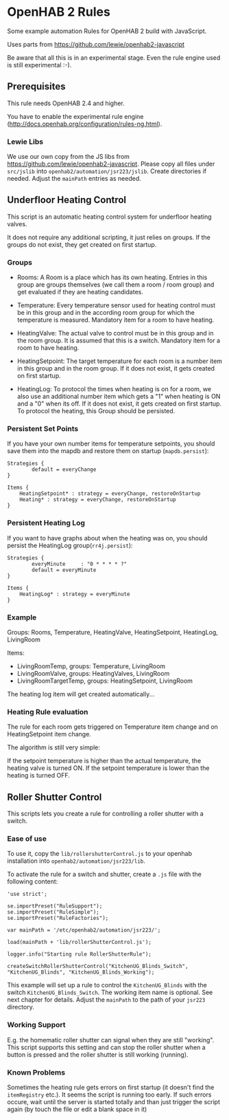 # OpenHAB 2 Rules
Some example automation Rules for OpenHAB 2 build with JavaScript.

Uses parts from https://github.com/lewie/openhab2-javascript

Be aware that all this is in an experimental stage. Even the rule engine used is still experimental :-). 

## Prerequisites
This rule needs OpenHAB 2.4 and higher.

You have to enable the experimental rule engine (http://docs.openhab.org/configuration/rules-ng.html). 

### Lewie Libs
We use our own copy from the JS libs from https://github.com/lewie/openhab2-javascript.
Please copy all files under `src/jslib` into `openhab2/automation/jsr223/jslib`. 
Create directories if needed. Adjust the `mainPath` entries as needed.

## Underfloor Heating Control
This script is an automatic heating control system for underfloor heating valves. 

It does not require any additional scripting, it just relies on groups.
If the groups do not exist, they get created on first startup.

### Groups
- Rooms: A Room is a place which has its own heating. Entries in this group are groups themselves (we call them a room / room group) and get evaluated if they are heating candidates.

- Temperature: Every temperature sensor used for heating control must be in this group and in the according room group for which the temperature is measured. Mandatory item for a room to have heating.

- HeatingValve: The actual valve to control must be in this group and in the room group. It is assumed that this is a switch. Mandatory item for a room to have heating. 

- HeatingSetpoint: The target temperature for each room is a number item in this group and in the room group. If it does not exist, it gets created on first startup.

- HeatingLog: To protocol the times when heating is on for a room, we also use an additional number item which gets a "1" when heating is ON and a "0" when its off. If it does not exist, it gets created on first startup. To protocol the heating, this Group should be persisted.

### Persistent Set Points

If you have your own number items for temperature setpoints, you should save them into the mapdb and restore them on startup (`mapdb.persist`):

    Strategies {
            default = everyChange
    }
    
    Items {
        HeatingSetpoint* : strategy = everyChange, restoreOnStartup
        Heating* : strategy = everyChange, restoreOnStartup
    }
 
### Persistent Heating Log

If you want to have graphs about when the heating was on, you should persist the HeatingLog group(`rr4j.persist`):

    Strategies {
            everyMinute 	: "0 * * * * ?"
            default = everyMinute
    }
    
    Items {
        HeatingLog* : strategy = everyMinute
    }

### Example
Groups: Rooms, Temperature, HeatingValve, HeatingSetpoint, HeatingLog, LivingRoom

Items:
- LivingRoomTemp, groups: Temperature, LivingRoom
- LivingRoomValve, groups: HeatingValves, LivingRoom
- LivingRoomTargetTemp, groups: HeatingSetpoint, LivingRoom

The heating log item will get created automatically...

### Heating Rule evaluation
The rule for each room gets triggered on Temperature item change and on HeatingSetpoint item change. 

The algorithm is still very simple:

If the setpoint temperature is higher than the actual temperature, the heating valve is turned ON. If the setpoint temperature is lower than the heating is turned OFF.

## Roller Shutter Control
This scripts lets you create a rule for controlling a roller shutter with a switch.

### Ease of use
To use it, copy the `lib/rollershutterControl.js` to your openhab installation into `openhab2/automation/jsr223/lib`. 

To activate the rule for a switch and shutter, create a `.js` file with the following content:
    
    'use strict';
    
    se.importPreset("RuleSupport");
    se.importPreset("RuleSimple");
    se.importPreset("RuleFactories");
    
    var mainPath = '/etc/openhab2/automation/jsr223/';
    
    load(mainPath + 'lib/rollerShutterControl.js');
    
    logger.info("Starting rule RollerShutterRule");
    
    createSwitchRollerShutterControl("KitchenUG_Blinds_Switch", "KitchenUG_Blinds", "KitchenUG_Blinds_Working");
    
This example will set up a rule to control the `KitchenUG_Blinds` with the switch `KitchenUG_Blinds_Switch`. The working item name is optional. See next chapter for details.
Adjust the `mainPath` to the path of your `jsr223` directory.

### Working Support
E.g. the homematic roller shutter can signal when they are still "working". This script supports this setting and can stop the roller shutter when a button is pressed and the roller shutter is still working (running).

### Known Problems
Sometimes the heating rule gets errors on first startup (it doesn't find the `itemRegistry` etc.). It seems the script is running too early. 
If such errors occure, wait until the server is started totally and than just trigger the script again (by touch the file or edit a blank space in it)  
